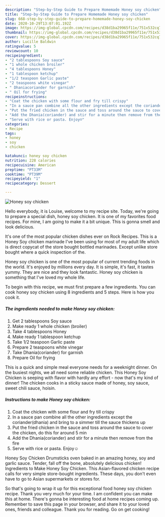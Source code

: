 ```yaml
---
description: "Step-by-Step Guide to Prepare Homemade Honey soy chicken"
title: "Step-by-Step Guide to Prepare Homemade Honey soy chicken"
slug: 668-step-by-step-guide-to-prepare-homemade-honey-soy-chicken
date: 2020-10-29T13:07:01.192Z
image: https://img-global.cpcdn.com/recipes/d38d1ba29965f11e/751x532cq70/honey-soy-chicken-recipe-main-photo.jpg
thumbnail: https://img-global.cpcdn.com/recipes/d38d1ba29965f11e/751x532cq70/honey-soy-chicken-recipe-main-photo.jpg
cover: https://img-global.cpcdn.com/recipes/d38d1ba29965f11e/751x532cq70/honey-soy-chicken-recipe-main-photo.jpg
author: Lucille Baldwin
ratingvalue: 5
reviewcount: 10
recipeingredient:
- "2 tablespoons Soy sauce"
- "1 whole chicken broiler"
- "4 tablespoons Honey"
- "1 tablespoon ketchup"
- "1/2 teaspoon Garlic paste"
- "2 teaspoons white vinegar"
- " Dhaniacoriander for garnish"
- " Oil for frying"
recipeinstructions:
- "Coat the chicken with some flour and fry till crispy"
- "In a sauce pan combine all the other ingredients except the coriander(dhania) and bring to a simmer till the sauce thickens up"
- "Put the fried chicken in the sauce and toss around the sauce to cover the chicken, do this for around 5 min"
- "Add the Dhania(coriander) and stir for a minute then remove from the fire"
- "Serve with rice or pasta. Enjoy☺"
categories:
- Recipe
tags:
- honey
- soy
- chicken

katakunci: honey soy chicken 
nutrition: 228 calories
recipecuisine: American
preptime: "PT33M"
cooktime: "PT39M"
recipeyield: "1"
recipecategory: Dessert

---
```



![Honey soy chicken](https://img-global.cpcdn.com/recipes/d38d1ba29965f11e/751x532cq70/honey-soy-chicken-recipe-main-photo.jpg)

Hello everybody, it is Louise, welcome to my recipe site. Today, we're going to prepare a special dish, honey soy chicken. It is one of my favorites food recipes. For mine, I am going to make it a bit unique. This is gonna smell and look delicious.

It&#39;s one of the most popular chicken dishes ever on Rock Recipes. This is a Honey Soy chicken marinade I&#39;ve been using for most of my adult life which is direct copycat of the store bought bottled marinades. Except unlike store bought where a quick inspection of the.

Honey soy chicken is one of the most popular of current trending foods in the world. It's enjoyed by millions every day. It is simple, it's fast, it tastes yummy. They are nice and they look fantastic. Honey soy chicken is something that I've loved my whole life.


To begin with this recipe, we must first prepare a few ingredients. You can cook honey soy chicken using 8 ingredients and 5 steps. Here is how you cook it.

<!--inarticleads1-->

##### The ingredients needed to make Honey soy chicken:

1. Get 2 tablespoons Soy sauce
1. Make ready 1 whole chicken (broiler)
1. Take 4 tablespoons Honey
1. Make ready 1 tablespoon ketchup
1. Take 1/2 teaspoon Garlic paste
1. Prepare 2 teaspoons white vinegar
1. Take  Dhania(coriander) for garnish
1. Prepare  Oil for frying


This is a quick and simple meal everyone needs for a weeknight dinner. On the busiest nights, we all need some reliable chicken. This Honey Soy Chicken is seeping with flavor with hardly any effort - now that&#39;s my kind of dinner! The chicken cooks in a sticky sauce made of honey, soy sauce, sweet chili sauce, hoisin. 

<!--inarticleads2-->

##### Instructions to make Honey soy chicken:

1. Coat the chicken with some flour and fry till crispy
1. In a sauce pan combine all the other ingredients except the coriander(dhania) and bring to a simmer till the sauce thickens up
1. Put the fried chicken in the sauce and toss around the sauce to cover the chicken, do this for around 5 min
1. Add the Dhania(coriander) and stir for a minute then remove from the fire
1. Serve with rice or pasta. Enjoy☺


Honey Soy Chicken Drumsticks oven baked in an amazing honey, soy and garlic sauce. Tender, fall off the bone, absolutely delicious chicken! Ingredients to Make Honey Soy Chicken. This Asian-flavored chicken recipe calls for very simple store-bought ingredients. These days, you don&#39;t even have to go to Asian supermarkets or stores for. 

So that's going to wrap it up for this exceptional food honey soy chicken recipe. Thank you very much for your time. I am confident you can make this at home. There's gonna be interesting food at home recipes coming up. Remember to save this page in your browser, and share it to your loved ones, friends and colleague. Thank you for reading. Go on get cooking!
